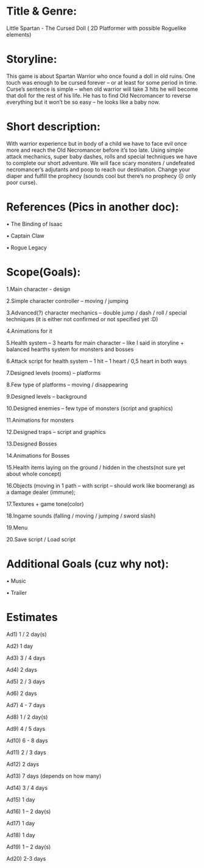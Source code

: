 # Title & Genre:
Little Spartan - The Cursed Doll ( 2D Platformer with possible Roguelike elements)

# Storyline:
This game is about Spartan Warrior who once found a doll in old ruins. One touch was enough to be cursed forever – or at least for some period in time. Curse’s sentence is simple – when old warrior will take 3 hits he will become that doll for the rest of his life. He has to find Old Necromancer to reverse everything but it won’t be so easy – he looks like a baby now.

# Short description:
With warrior experience but in body of a child we have to face evil once more and reach the Old Necromancer before it’s too late. Using simple attack mechanics, super baby dashes, rolls and special techniques we have to complete our short adventure. We will face scary monsters / undefeated necromancer’s adjutants and poop to reach our destination. Change your diaper and fulfill the prophecy (sounds cool but there’s no prophecy ☹ only poor curse).

# References (Pics in another doc):
•	The Binding of Isaac

•	Captain Claw

•	Rogue Legacy

# Scope(Goals):
1.Main character - design

2.Simple character controller – moving / jumping 

3.Advanced(?) character mechanics – double jump / dash / roll / special techniques (it is either not confirmed or not specified yet :D)

4.Animations for it

5.Health system – 3 hearts for main character – like I said in storyline + balanced hearths system for monsters and bosses

6.Attack script for health system – 1 hit – 1 heart / 0,5 heart in both ways

7.Designed levels (rooms) – platforms 

8.Few type of platforms – moving / disappearing 

9.Designed levels – background

10.Designed enemies – few type of monsters (script and graphics)

11.Animations for monsters

12.Designed traps – script and graphics

13.Designed Bosses 

14.Animations for Bosses

15.Health items laying on the ground / hidden in the chests(not sure yet about whole concept)

16.Objects (moving in 1 path – with script – should work like boomerang) as a damage dealer (immune);

17.Textures + game tone(color)

18.Ingame sounds (falling / moving / jumping / sword slash)

19.Menu

20.Save script / Load script

# Additional Goals (cuz why not):
•	Music

•	Trailer

# Estimates
 
Ad1) 1 / 2 day(s)

Ad2) 1 day

Ad3) 3 / 4 days

Ad4) 2 days

Ad5) 2 / 3 days

Ad6) 2 days

Ad7) 4 - 7 days

Ad8) 1 / 2 day(s)

Ad9) 4 / 5 days

Ad10) 6 - 8 days

Ad11) 2 / 3 days

Ad12) 2 days

Ad13) 7 days (depends on how many)

Ad14) 3 / 4 days

Ad15) 1 day

Ad16) 1 – 2 day(s)

Ad17) 1 day 

Ad18) 1 day

Ad19) 1 – 2 day(s)

Ad20) 2-3 days
 


